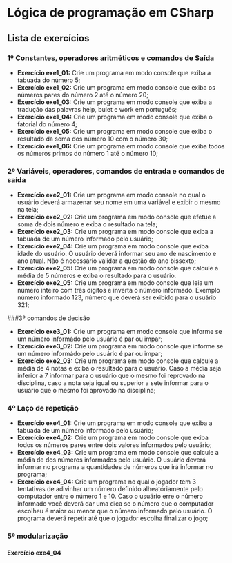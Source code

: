 # Lógica de programação em CSharp


## Lista de exercícios


### 1º Constantes, operadores aritméticos e comandos de Saída
- **Exercício exe1_01:** Crie um programa em modo console que exiba a tabuada do número 5;
- **Exercício exe1_02:** Crie um programa em modo console que exiba os números pares do número 2 até o número 20;
- **Exercício exe1_03:** Crie um programa em modo console que exiba a tradução das palavras help, bulet e work em português;
- **Exercício exe1_04:** Crie um programa em modo console que exiba o fatorial do número 4;
- **Exercício exe1_05:** Crie um programa em modo console que exiba o resultado da soma dos número 10 com o número 30;
- **Exercício exe1_06:** Crie um programa em modo console que exiba todos os números primos do número 1 até o número 10;

### 2º Variáveis, operadores, comandos de entrada e comandos de saída
- **Exercício exe2_01:** Crie um programa em modo console no qual o usuário deverá armazenar seu nome em uma variável e exibir o mesmo na tela;
- **Exercício exe2_02:** Crie um programa em modo console que efetue a soma de dois número e exiba o resultado na tela;
- **Exercício exe2_03:** Crie um programa em modo console que exiba a tabuada de um número informado pelo usuário;
- **Exercício exe2_04:** Crie um programa em modo console que exiba idade do usuário. O usuário deverá informar seu ano de nascimento e ano atual. Não é necessário validar a questão do ano bissexto;
- **Exercício exe2_05:** Crie um programa em modo console que calcule a média de 5 números e exiba o resultado para o usuário.
- **Exercício exe2_05:** Crie um programa em modo console que leia um número inteiro com três digitos e inverta o número informado. Exemplo número informado 123, número que deverá ser exibido para o usuário 321;

###3º comandos de decisão
- **Exercício exe3_01:** Crie um programa em modo console que informe se um número informádo pelo usuário é par ou impar;
- **Exercício exe3_02:** Crie um programa em modo console que informe se um número informádo pelo usuário é par ou impar;
- **Exercício exe2_03:** Crie um programa em modo console que calcule a média de 4 notas e exiba o resultado para o usuário. Caso a média seja inferior a 7 informar para o usuário que o mesmo foi reprovado na disciplina, caso a nota seja igual ou superior a sete informar para o usuário que o mesmo foi aprovado na disciplina;

### 4º Laço de repetição
- **Exercício exe4_01:** Crie um programa em modo console que exiba a tabuada de um número informado pelo usuário;
- **Exercício exe4_02:** Crie um programa em modo console que exiba todos os números pares entre dois valores informados pelo usuário;
- **Exercício exe4_03:** Crie um programa em modo console que calcule a média de dos números informados pelo usuário. O usuário deverá informar no programa a quantidades de números que irá informar no programa;
- **Exercício exe4_04:** Crie um programa no qual o jogador tem 3 tentativas de adivinhar um número definido alheatóriamente pelo computador entre o número 1 e 10. Caso o usuário erre o número informado você deverá dar uma dica se o número que o computador escolheu é maior ou menor que o número informado pelo usuário. O programa deverá repetir até que o jogador escolha finalizar o jogo;

### 5º modularização
#### Exercício exe4_04
